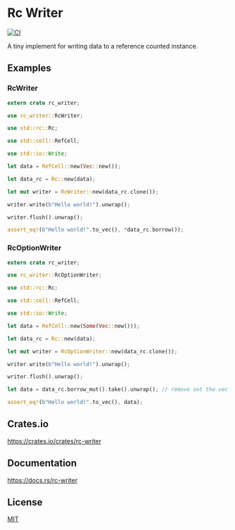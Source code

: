 Rc Writer
====================

[![CI](https://github.com/magiclen/rc-writer/actions/workflows/ci.yml/badge.svg)](https://github.com/magiclen/rc-writer/actions/workflows/ci.yml)

A tiny implement for writing data to a reference counted instance.

## Examples

### RcWriter

```rust
extern crate rc_writer;

use rc_writer::RcWriter;

use std::rc::Rc;

use std::cell::RefCell;

use std::io::Write;

let data = RefCell::new(Vec::new());

let data_rc = Rc::new(data);

let mut writer = RcWriter::new(data_rc.clone());

writer.write(b"Hello world!").unwrap();

writer.flush().unwrap();

assert_eq!(b"Hello world!".to_vec(), *data_rc.borrow());
```

### RcOptionWriter

```rust
extern crate rc_writer;

use rc_writer::RcOptionWriter;

use std::rc::Rc;

use std::cell::RefCell;

use std::io::Write;

let data = RefCell::new(Some(Vec::new()));

let data_rc = Rc::new(data);

let mut writer = RcOptionWriter::new(data_rc.clone());

writer.write(b"Hello world!").unwrap();

writer.flush().unwrap();

let data = data_rc.borrow_mut().take().unwrap(); // remove out the vec from rc

assert_eq!(b"Hello world!".to_vec(), data);
```

## Crates.io

https://crates.io/crates/rc-writer

## Documentation

https://docs.rs/rc-writer

## License

[MIT](LICENSE)